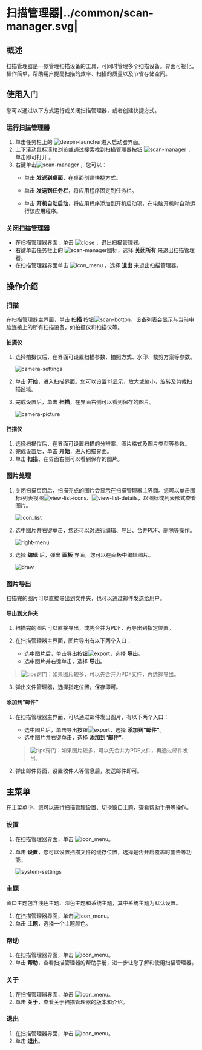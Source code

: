 # 扫描管理器|../common/scan-manager.svg|

## 概述

扫描管理器是一款管理扫描设备的工具，可同时管理多个扫描设备。界面可视化，操作简单，帮助用户提高扫描的效率、扫描的质量以及节省存储空间。

## 使用入门

您可以通过以下方式运行或关闭扫描管理器，或者创建快捷方式。

### 运行扫描管理器

1. 单击任务栏上的 ![deepin-launcher](icon/deepin-launcher.svg)进入启动器界面。
2. 上下滚动鼠标滚轮浏览或通过搜索找到扫描管理器按钮   ![scan-manager](icon/scan-manager.svg) ，单击即可打开  。
3. 右键单击![scan-manager](icon/scan-manager.svg) ，您可以：
   - 单击 **发送到桌面**，在桌面创建快捷方式。

   - 单击 **发送到任务栏**，将应用程序固定到任务栏。

   - 单击 **开机自动启动**，将应用程序添加到开机启动项，在电脑开机时自动运行该应用程序。

### 关闭扫描管理器

- 在扫描管理器界面，单击  ![close](icon/close.svg) ，退出扫描管理器。
- 右键单击任务栏上的 ![scan-manager](icon/scan-manager.svg)图标，选择 **关闭所有** 来退出扫描管理器。
- 在扫描管理器界面单击 ![icon_menu](icon/icon_menu.svg) ，选择 **退出** 来退出扫描管理器。

## 操作介绍
### 扫描

在扫描管理器主界面，单击 **扫描** 按钮![scan-botton](jpg/scan-botton.png)，设备列表会显示与当前电脑连接上的所有扫描设备，如拍摄仪和扫描仪等。

#### 拍摄仪

1. 选择拍摄仪后，在界面可设置扫描参数、拍照方式、水印、裁剪方案等参数。

   ![camera-settings](jpg/camera-settings.png)

2. 单击 **开始**，进入扫描界面。您可以设置1:1显示，放大或缩小，旋转及剪裁扫描区域。

3. 完成设置后，单击 **扫描**，在界面右侧可以看到保存的图片。

   ![camera-picture](jpg/camera-picture.png)

#### 扫描仪

1. 选择扫描仪后，在界面可设置扫描的分辨率、图片格式及图片类型等参数。
2. 完成设置后，单击 **开始**，进入扫描界面。
3. 单击 **扫描**，在界面右侧可以看到保存的图片。

### 图片处理

1. 关闭扫描页面后，扫描完成的图片会显示在扫描管理器主界面。您可以单击图标/列表视图![view-list-icons](icon/view-list-icons.svg)、![view-list-details](icon/view-list-details.svg)，以图标或列表形式查看图片。

   ![icon_list](jpg/icon_list.png)

2. 选中图片并右键单击，您还可以对进行编辑、导出、合并PDF、删除等操作。

   ![right-menu](jpg/right-menu.png)

3. 选择 **编辑** 后，弹出 **画板** 界面，您可以在画板中编辑图片。

   ![draw](jpg/draw.png)

### 图片导出

扫描完的图片可以直接导出到文件夹，也可以通过邮件发送给用户。

#### 导出到文件夹

1. 扫描完的图片可以直接导出，或先合并为PDF，再导出到指定位置。

2. 在扫描管理器主界面，图片导出有以下两个入口：

   - 选中图片后，单击导出按钮![export](jpg/export.png)，选择 **导出**。
   - 选中图片并右键单击，选择 **导出**。

> ![tips](icon/tips.svg)窍门：如果图片较多，可以先合并为PDF文件，再选择导出。

3. 弹出文件管理器，选择指定位置，保存即可。

#### 添加到“邮件”

1. 在扫描管理器主界面，可以通过邮件发出图片，有以下两个入口：

   - 选中图片后，单击导出按钮![export](jpg/export.png)，选择 **添加到“邮件”**。
   - 选中图片并右键单击，选择 **添加到“邮件”**。

   > ![tips](icon/tips.svg)窍门：如果图片较多，可以先合并为PDF文件，再通过邮件发出。

2. 弹出邮件界面，设置收件人等信息后，发送邮件即可。

## 主菜单

在主菜单中，您可以进行扫描管理设置、切换窗口主题，查看帮助手册等操作。

### 设置

1. 在扫描管理器界面，单击 ![icon_menu](icon/icon_menu.svg)。

2. 单击 **设置**，您可以设置扫描文件的缓存位置，选择是否开启覆盖时警告等功能。

   ![system-settings](jpg/system-settings.png)

### 主题

窗口主题包含浅色主题、深色主题和系统主题，其中系统主题为默认设置。

1. 在扫描管理器界面，单击![icon_menu](icon/icon_menu.svg)。
2. 单击 **主题**，选择一个主题颜色。


### 帮助

1. 在扫描管理器界面，单击 ![icon_menu](icon/icon_menu.svg)。
2. 单击 **帮助**，查看扫描管理器的帮助手册，进一步让您了解和使用扫描管理器。


### 关于

1. 在扫描管理器界面，单击 ![icon_menu](icon/icon_menu.svg)。
2. 单击 **关于**，查看关于扫描管理器的版本和介绍。

### 退出

1. 在扫描管理器界面，单击 ![icon_menu](icon/icon_menu.svg)。
2. 单击 **退出**。

